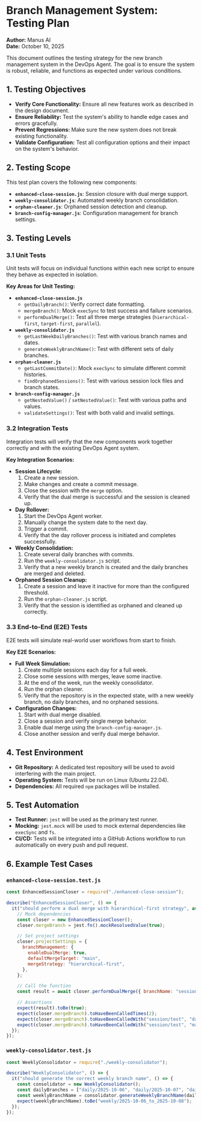# Branch Management System: Testing Plan

**Author:** Manus AI  
**Date:** October 10, 2025

This document outlines the testing strategy for the new branch management system in the DevOps Agent. The goal is to ensure the system is robust, reliable, and functions as expected under various conditions.

## 1. Testing Objectives

- **Verify Core Functionality:** Ensure all new features work as described in the design document.
- **Ensure Reliability:** Test the system's ability to handle edge cases and errors gracefully.
- **Prevent Regressions:** Make sure the new system does not break existing functionality.
- **Validate Configuration:** Test all configuration options and their impact on the system's behavior.

## 2. Testing Scope

This test plan covers the following new components:

- **`enhanced-close-session.js`**: Session closure with dual merge support.
- **`weekly-consolidator.js`**: Automated weekly branch consolidation.
- **`orphan-cleaner.js`**: Orphaned session detection and cleanup.
- **`branch-config-manager.js`**: Configuration management for branch settings.

## 3. Testing Levels

### 3.1 Unit Tests

Unit tests will focus on individual functions within each new script to ensure they behave as expected in isolation.

**Key Areas for Unit Testing:**

- **`enhanced-close-session.js`**
  - `getDailyBranch()`: Verify correct date formatting.
  - `mergeBranch()`: Mock `execSync` to test success and failure scenarios.
  - `performDualMerge()`: Test all three merge strategies (`hierarchical-first`, `target-first`, `parallel`).
- **`weekly-consolidator.js`**
  - `getLastWeekDailyBranches()`: Test with various branch names and dates.
  - `generateWeeklyBranchName()`: Test with different sets of daily branches.
- **`orphan-cleaner.js`**
  - `getLastCommitDate()`: Mock `execSync` to simulate different commit histories.
  - `findOrphanedSessions()`: Test with various session lock files and branch states.
- **`branch-config-manager.js`**
  - `getNestedValue()` / `setNestedValue()`: Test with various paths and values.
  - `validateSettings()`: Test with both valid and invalid settings.

### 3.2 Integration Tests

Integration tests will verify that the new components work together correctly and with the existing DevOps Agent system.

**Key Integration Scenarios:**

- **Session Lifecycle:**
  1. Create a new session.
  2. Make changes and create a commit message.
  3. Close the session with the `merge` option.
  4. Verify that the dual merge is successful and the session is cleaned up.
- **Day Rollover:**
  1. Start the DevOps Agent worker.
  2. Manually change the system date to the next day.
  3. Trigger a commit.
  4. Verify that the day rollover process is initiated and completes successfully.
- **Weekly Consolidation:**
  1. Create several daily branches with commits.
  2. Run the `weekly-consolidator.js` script.
  3. Verify that a new weekly branch is created and the daily branches are merged and deleted.
- **Orphaned Session Cleanup:**
  1. Create a session and leave it inactive for more than the configured threshold.
  2. Run the `orphan-cleaner.js` script.
  3. Verify that the session is identified as orphaned and cleaned up correctly.

### 3.3 End-to-End (E2E) Tests

E2E tests will simulate real-world user workflows from start to finish.

**Key E2E Scenarios:**

- **Full Week Simulation:**
  1. Create multiple sessions each day for a full week.
  2. Close some sessions with merges, leave some inactive.
  3. At the end of the week, run the weekly consolidator.
  4. Run the orphan cleaner.
  5. Verify that the repository is in the expected state, with a new weekly branch, no daily branches, and no orphaned sessions.
- **Configuration Changes:**
  1. Start with dual merge disabled.
  2. Close a session and verify single merge behavior.
  3. Enable dual merge using the `branch-config-manager.js`.
  4. Close another session and verify dual merge behavior.

## 4. Test Environment

- **Git Repository:** A dedicated test repository will be used to avoid interfering with the main project.
- **Operating System:** Tests will be run on Linux (Ubuntu 22.04).
- **Dependencies:** All required `npm` packages will be installed.

## 5. Test Automation

- **Test Runner:** `jest` will be used as the primary test runner.
- **Mocking:** `jest.mock` will be used to mock external dependencies like `execSync` and `fs`.
- **CI/CD:** Tests will be integrated into a GitHub Actions workflow to run automatically on every push and pull request.

## 6. Example Test Cases

### `enhanced-close-session.test.js`

```javascript
const EnhancedSessionCloser = require("./enhanced-close-session");

describe("EnhancedSessionCloser", () => {
  it("should perform a dual merge with hierarchical-first strategy", async () => {
    // Mock dependencies
    const closer = new EnhancedSessionCloser();
    closer.mergeBranch = jest.fn().mockResolvedValue(true);

    // Set project settings
    closer.projectSettings = {
      branchManagement: {
        enableDualMerge: true,
        defaultMergeTarget: "main",
        mergeStrategy: "hierarchical-first",
      },
    };

    // Call the function
    const result = await closer.performDualMerge({ branchName: "session/test" });

    // Assertions
    expect(result).toBe(true);
    expect(closer.mergeBranch).toHaveBeenCalledTimes(2);
    expect(closer.mergeBranch).toHaveBeenCalledWith("session/test", "daily/YYYY-MM-DD");
    expect(closer.mergeBranch).toHaveBeenCalledWith("session/test", "main");
  });
});
```

### `weekly-consolidator.test.js`

```javascript
const WeeklyConsolidator = require("./weekly-consolidator");

describe("WeeklyConsolidator", () => {
  it("should generate the correct weekly branch name", () => {
    const consolidator = new WeeklyConsolidator();
    const dailyBranches = ["daily/2025-10-06", "daily/2025-10-07", "daily/2025-10-08"];
    const weeklyBranchName = consolidator.generateWeeklyBranchName(dailyBranches);
    expect(weeklyBranchName).toBe("weekly/2025-10-06_to_2025-10-08");
  });
});
```

